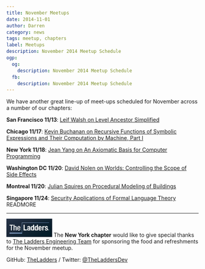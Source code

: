 ```yaml
---
title: November Meetups
date: 2014-11-01
author: Darren
category: news
tags: meetup, chapters
label: Meetups
description: November 2014 Meetup Schedule
ogp:
  og:
    description: November 2014 Meetup Schedule
  fb:
    description: November 2014 Meetup Schedule
---
```


We have another great line-up of meet-ups scheduled for November across a number of our chapters:

**San Francisco 11/13**: [Leif Walsh on Level Ancestor Simplified](http://www.meetup.com/papers-we-love-too/events/197577972/)

**Chicago 11/17**: [Kevin Buchanan on Recursive Functions of Symbolic Expressions and Their Computation by Machine, Part I](http://www.meetup.com/Papers-We-Love-Chicago/events/214596222/)

**New York 11/18**: [Jean Yang on An Axiomatic Basis for Computer Programming](http://www.meetup.com/papers-we-love/events/214400572/)

**Washington DC 11/20**: [David Nolen on Worlds: Controlling the Scope of Side Effects](http://www.meetup.com/Papers-We-Love-DC/events/212419432/)

**Montreal 11/20**: [Julian Squires on Procedural Modeling of Buildings](http://www.meetup.com/Papers-We-Love-Montreal/events/217560332/)

**Singapore 11/24**: [Security Applications of Formal Language Theory](https://www.facebook.com/events/1487597988178170/) READMORE

---

<img class="left no-shadow" alt="TheLaddersDev" style="width: 120px" src="/images/ladders_logo.jpg" /> The **New York chapter** would like to give special thanks to [The Ladders Engineering Team](http://dev.theladders.com/) for sponsoring the food and refreshments for the November meetup.

GitHub: [TheLadders](https://github.com/TheLadders) / Twitter: [@TheLaddersDev](https://twitter.com/TheLaddersDev)
